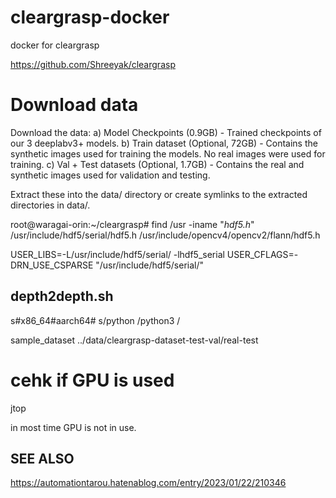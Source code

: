 # cleargrasp-docker
docker for cleargrasp


https://github.com/Shreeyak/cleargrasp

# Download data

Download the data:
a) Model Checkpoints (0.9GB) - Trained checkpoints of our 3 deeplabv3+ models.
b) Train dataset (Optional, 72GB) - Contains the synthetic images used for training the models. No real images were used for training.
c) Val + Test datasets (Optional, 1.7GB) - Contains the real and synthetic images used for validation and testing.

Extract these into the data/ directory or create symlinks to the extracted directories in data/.


root@waragai-orin:~/cleargrasp# find /usr -iname "*hdf5.h*"
/usr/include/hdf5/serial/hdf5.h
/usr/include/opencv4/opencv2/flann/hdf5.h

USER_LIBS=-L/usr/include/hdf5/serial/ -lhdf5_serial
USER_CFLAGS=-DRN_USE_CSPARSE "/usr/include/hdf5/serial/"


## depth2depth.sh 
s#x86_64#aarch64#
s/python /python3 /


sample_dataset
../data/cleargrasp-dataset-test-val/real-test

# cehk if GPU is used
jtop
 
in most time GPU is not in use.

## SEE ALSO

https://automationtarou.hatenablog.com/entry/2023/01/22/210346

